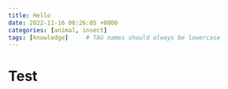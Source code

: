 ```yaml
---
title: Hello
date: 2022-11-16 06:26:05 +0800
categories: [animal, insect]
tags: [knowledge]     # TAG names should always be lowercase
---
```


# Test